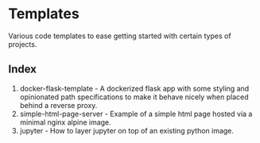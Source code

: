 # Templates

Various code templates to ease getting started with certain types of projects.

## Index

1. docker-flask-template - A dockerized flask app with some styling and opinionated path specifications to make it behave nicely when placed behind a reverse proxy.   
2. simple-html-page-server - Example of a simple html page hosted via a minimal nginx alpine image.   
3. jupyter - How to layer jupyter on top of an existing python image.
